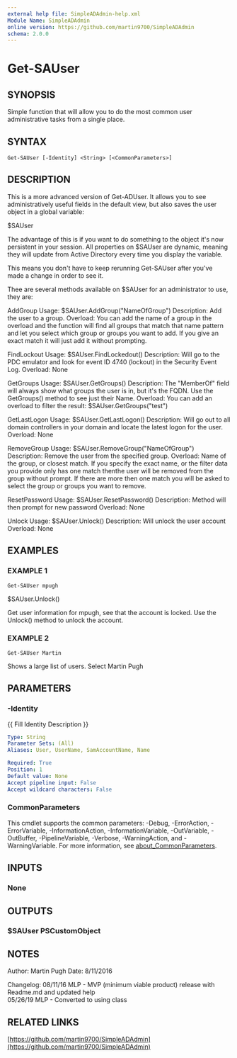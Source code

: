 ```yaml
---
external help file: SimpleADAdmin-help.xml
Module Name: SimpleADAdmin
online version: https://github.com/martin9700/SimpleADAdmin
schema: 2.0.0
---
```


# Get-SAUser

## SYNOPSIS
Simple function that will allow you to do the most common user administrative tasks from a single place.

## SYNTAX

```
Get-SAUser [-Identity] <String> [<CommonParameters>]
```

## DESCRIPTION
This is a more advanced version of Get-ADUser. 
It allows you to see administratively useful fields in the default view, but
also saves the user object in a global variable:

$SAUser

The advantage of this is if you want to do something to the object it's now persistent in your session. 
All properties on
$SAUser are dynamic, meaning they will update from Active Directory every time you display the variable.

This means you don't have to keep rerunning Get-SAUser after you've made a change in order to see it.

Thee are several methods available on $SAUser for an administrator to use, they are:

AddGroup
          Usage: $SAUser.AddGroup("NameOfGroup")
    Description: Add the user to a group.
       Overload: You can add the name of a group in the overload and the function will find all groups that match that name
                 pattern and let you select which group or groups you want to add. 
If you give an exact match it will just
                 add it without prompting.

FindLockout
          Usage: $SAUser.FindLockedout()
    Description: Will go to the PDC emulator and look for event ID 4740 (lockout) in the Security Event Log. 
       Overload: None

GetGroups
          Usage: $SAUser.GetGroups()
    Description: The "MemberOf" field will always show what groups the user is in, but it's the FQDN. 
Use the GetGroups() 
                 method to see just their Name.
       Overload: You can add an overload to filter the result:  $SAUser.GetGroups("test")

GetLastLogon
          Usage: $SAUser.GetLastLogon()
    Description: Will go out to all domain controllers in your domain and locate the latest logon for the user.
       Overload: None

RemoveGroup
          Usage: $SAUser.RemoveGroup("NameOfGroup")
    Description: Remove the user from the specified group. 
       Overload: Name of the group, or closest match. 
If you specify the exact name, or the filter data you provide only has one
                 match thenthe user will be removed from the group without prompt. 
If there are more then one match you will be
                 asked to select the group or groups you want to remove.

ResetPassword
          Usage: $SAUser.ResetPassword()
    Description: Method will then prompt for new password
       Overload: None

Unlock
          Usage: $SAUser.Unlock()
    Description: Will unlock the user account
       Overload: None

## EXAMPLES

### EXAMPLE 1
```
Get-SAUser mpugh
```

$SAUser.Unlock()

Get user information for mpugh, see that the account is locked. 
Use the Unlock() method to unlock the account.

### EXAMPLE 2
```
Get-SAUser Martin
```

Shows a large list of users. 
Select Martin Pugh

## PARAMETERS

### -Identity
{{ Fill Identity Description }}

```yaml
Type: String
Parameter Sets: (All)
Aliases: User, UserName, SamAccountName, Name

Required: True
Position: 1
Default value: None
Accept pipeline input: False
Accept wildcard characters: False
```

### CommonParameters
This cmdlet supports the common parameters: -Debug, -ErrorAction, -ErrorVariable, -InformationAction, -InformationVariable, -OutVariable, -OutBuffer, -PipelineVariable, -Verbose, -WarningAction, and -WarningVariable. For more information, see [about_CommonParameters](http://go.microsoft.com/fwlink/?LinkID=113216).

## INPUTS

### None
## OUTPUTS

### $SAUser PSCustomObject
## NOTES
Author:             Martin Pugh
Date:               8/11/2016

Changelog:
    08/11/16        MLP - MVP (minimum viable product) release with Readme.md and updated help   
    05/26/19        MLP - Converted to using class

## RELATED LINKS

[https://github.com/martin9700/SimpleADAdmin](https://github.com/martin9700/SimpleADAdmin)

